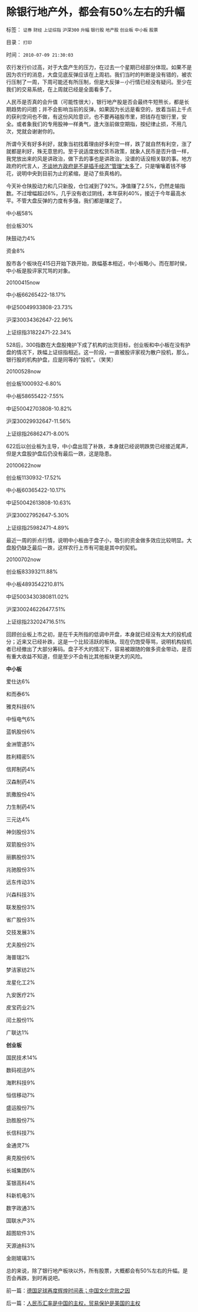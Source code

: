 # 除银行地产外，都会有50%左右的升幅

标签： `证券` `财经` `上证综指` `沪深300` `升幅` `银行股` `地产股` `创业板` `中小板` `股票` 

目录： `打印`

时间： `2010-07-09 21:30:03`

农行发行价过高，对于大盘产生的压力，在过去一个星期已经部分体现。如果不是因为农行的消息，大盘见底反弹应该在上周初。我们当时的判断是没有错的，被农行压制了一周，下周可能还有所压制，但是大反弹－小行情已经没有疑问。至少在我们的交易系统，在上周就已经是全面看多了。

人民币是否真的会升值（可能性很大），银行地产股是否会最终牛短熊长，都是长期趋势的问题；并不会影响当前的反弹。如果因为长远是看空的，放着当前上千点的获利空间也不做，有这份风险意识，也不要再碰股市里，把钱存在银行里，安全。或者象我们的专用股神一样勇气，逢大涨前做空期指，按纪律止损，不用几次，党就会谢谢你的。

所谓今天有好多利好，就象当初找着理由好多利空一样，跌了就自然有利空，涨了就都是利好，殊无意思的。至于说适度放松货币政策，就象人民币是否升值一样，我党放出来的风是讲政治，做下去的事也是讲政治，没谱的话没相关联的事。地方政府的代言人，[不谈地方政府是不是插手经济“管理”太多了](../../../2010/3/28/股市是市场经济的工具，不是计划经济的手段.md)，只是嚷嚷着钱不够花，说明中央到目前为止的紧缩，是动了些真格的。

今天补仓陕股动力和几只新股，仓位减到了92%。净值赚了2.5%，仍然走输指数。不过增幅超过6%，几乎没有收过阴线，本年获利40%，接近于今年最高水平。不管大盘反弹的力度有多强，我们都是赚定了。

中小板58%

创业板30%

陕鼓动力4%

资金8%

股市各个板块在415日开始下跌开始，跌幅基本相近，中小板略小。而在那时侯，中小板是股评家咒骂的对象。

20100415now

中小板66265422-18.17%

中证50049933808-23.73%

沪深30034362647-22.96%

上证综指31822471-22.34%

528后，300指数在大盘股掩护下成了机构的出货目标，创业板和中小板在没有护盘的情况下，跌幅上证综指相近。这一阶段，一直被股评家视为散户投机，那么，银行股的机构护盘，应是同等的“投机”。（笑笑）

20100528now

创业板1000932-6.80%

中小板58655422-7.55%

中证50042703808-10.82%

沪深30029932647-11.56%

上证综指26862471-8.00%

622后以创业板为主导，中小盘出现了补跌，本身就已经说明跌势已经接近尾声，但是大盘股护盘后仍没有最后一跌，这是隐患。

20100622now

创业板1130932-17.52%

中小板60365422-10.17%

中证50042613808-10.63%

沪深30027952647-5.30%

上证综指25982471-4.89%

最近一周的折点行情，说明中小板由于盘子小，吸引的资金做多效应比较明显。大盘股仍缺乏最后一跌，这样农行上市有可能是其中的契机。

20100702now

创业板83393211.88%

中小板4893542210.81%

中证5003430380811.02%

沪深300246226477.51%

上证综指232024716.51%

回顾创业板上市之初，是在千夫所指的低调中开盘，本身就已经没有太大的投机成分；近来又已经补跌，这是一个比较活跃的板块。现在仍饱受辱骂，说明机构投机者已经撤出了大部分筹码。盘子不大的情况下，容易被跟随的做多资金带动，是否有重大收益不知道，但是至少不会有比其他板块更大的风险。

**中小板**

爱仕达6%

和而泰6%

雅克科技6%

中恒电气6%

蓝帆股份6%

金洲管道5%

胜利精密5%

信邦制药4%

汉森制药4%

凯撒股份4%

力生制药4%

三元达4%

神剑股份3%

双箭股份3%

丽鹏股份3%

兆驰股份3%

远东传动3%

兴森科技3%

联发股份3%

省广股份3%

交技发展3%

尤夫股份2%

海普瑞2%

梦洁家纺2%

龙星化工2%

九安医疗2%

皮宝药业2%

闰土股份1%

广联达1%



**创业板**

国民技术14%

数码视迅9%

海黓科技9%

恒信移动7%

盛运股份7%

劲胜股份7%

长信科技7%

金通灵7%

奥克股份6%

长城集团6%

荃银高科4%

科新机电3%

数字政通3%

国联水产3%

超图软件3%

天源迪科3%

金刚玻璃3%

总的来说，除了银行地产板块以外，所有股票，大概都会有50%左右的升幅。是否会再跌，到时再说吧。



前一篇：[德国足球再度辉煌时间表；中国文化完败之因](../../../2010/7/8/德国足球再度辉煌时间表；中国文化完败之因.md)

后一篇：[人民币汇率是中国的主权，贸易保护是美国的主权](../../../2010/7/9/人民币汇率是中国的主权，贸易保护是美国的主权.md)